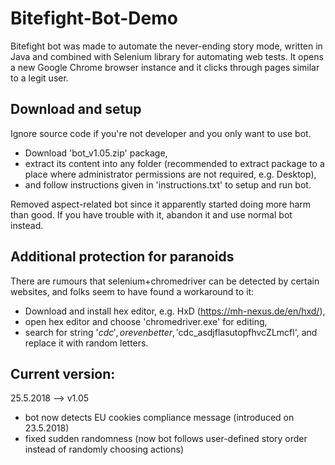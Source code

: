 # Bitefight-Bot-Demo
Bitefight bot was made to automate the never-ending story mode, written in Java and combined with Selenium library for automating web tests.
It opens a new Google Chrome browser instance and it clicks through pages similar to a legit user.

## Download and setup
Ignore source code if you're not developer and you only want to use bot.
- Download 'bot_v1.05.zip' package, 
- extract its content into any folder (recommended to extract package to a place where administrator permissions are not required, e.g. Desktop), 
- and follow instructions given in 'instructions.txt' to setup and run bot.

Removed aspect-related bot since it apparently started doing more harm than good. If you have trouble with it, abandon it and use normal bot instead.

## Additional protection for paranoids
There are rumours that selenium+chromedriver can be detected by certain websites, and folks seem to have found a workaround to it:
- Download and install hex editor, e.g. HxD (https://mh-nexus.de/en/hxd/),
- open hex editor and choose 'chromedriver.exe' for editing,
- search for string '$cdc', or even better, '$cdc_asdjflasutopfhvcZLmcfl', and replace it with random letters.

## Current version:
25.5.2018 --> v1.05
* bot now detects EU cookies compliance message (introduced on 23.5.2018)
* fixed sudden randomness (now bot follows user-defined story order instead of randomly choosing actions)
